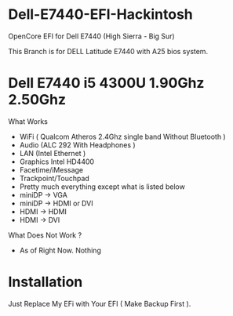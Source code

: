 # Dell-E7440-EFI-Hackintosh
OpenCore EFI for Dell E7440 (High Sierra - Big Sur) 

This Branch is for DELL Latitude E7440 with A25 bios system.


# Dell E7440 i5 4300U 1.90Ghz 2.50Ghz

What Works 

- WiFi ( Qualcom Atheros 2.4Ghz single band Without Bluetooth )
- Audio (ALC 292 With Headphones )
- LAN (Intel Ethernet )
- Graphics Intel HD4400 
- Facetime/iMessage
- Trackpoint/Touchpad
- Pretty much everything except what is listed below
- miniDP -> VGA
- miniDP -> HDMI or DVI
- HDMI -> HDMI
- HDMI -> DVI

What Does Not Work ?
- As of Right Now. Nothing

# Installation
Just Replace My EFi with Your EFI ( Make Backup First ). 

